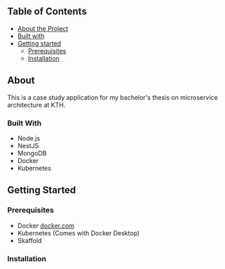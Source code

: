 ## Table of Contents 
* [About the Project](#about)
 * [Built with](#built-with)
* [Getting started](#getting-started)
  * [Prerequisites](#prerequisites)
  * [Installation](#installation)

## About

This is a case study application for my bachelor's thesis on microservice architecture at KTH.

### Built With
* Node.js
* NestJS
* MongoDB
* Docker 
* Kubernetes

## Getting Started

### Prerequisites
* Docker [docker.com](https://www.docker.com/)
* Kubernetes (Comes with Docker Desktop)
* Skaffold

### Installation

